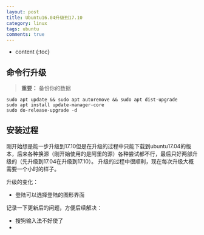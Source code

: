 ```yaml
---
layout: post
title: Ubuntu16.04升级到17.10
category: linux
tags: ubuntu
comments: true
---
```


* content
{:toc}

## 命令行升级

> **重要：** 备份你的数据

```shell
sudo apt update && sudo apt autoremove && sudo apt dist-upgrade
sudo apt install update-manager-core
sudo do-release-upgrade -d
```

## 安装过程

刚开始想是能一步升级到17.10但是在升级的过程中只能下载到ubuntu17.04的版本，后来各种换源（刚开始使用的是阿里的源）各种尝试都不行，最后只好两部升级的（先升级到17.04在升级到17.10）。
升级的过程中很顺利，现在每次升级大概需要一个小时的样子。

升级的变化：
* 登陆可以选择登陆的图形界面

记录一下更新后的问题，方便后续解决：
* 搜狗输入法不好使了
*

